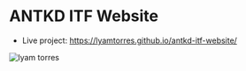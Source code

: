 # ANTKD ITF Website

* Live project: https://lyamtorres.github.io/antkd-itf-website/

![lyam torres](https://repository-images.githubusercontent.com/254188125/f678e280-be50-11ea-848d-4b8d23a69872)
